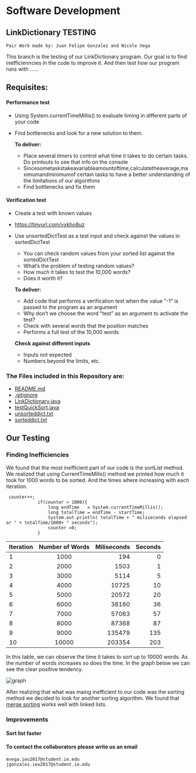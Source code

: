 # Software Development
## LinkDictionary TESTING
    Pair Work made by: Juan Felipe Gonzalez and Nicole Vega 
    

This branch is the testing of our LinkDictionary program. Our goal is to find inefficienncies in the code to improve it. And then test how our program runs with ...... 

## Requisites:

#### Performance test
  * Using System.currentTimeMillis() to evaluate timing in different parts of your code
  * Find bottlenecks and look for a new solution to them. 
    
    **To deliver:**
    * Place several timers to control what time it takes to do certain tasks. Do printouts to see that info on the console
    * Sincesometaskstakeavariableamountoftime,calculatetheaverage,maximumandminimumof certain tasks to have a better understanding of the limitations of our algorithms 
    * Find bottlenecks and fix them 
                                       
#### Verification test
  * Create a test with known values
  * https://tinyurl.com/yxkho8uz
  * Use unsortedDictTest as a test input and check against the values in sortedDictTest
     * You can check random values from your sorted list against the sortedDictTest 
     * What’s the problem of testing random values?
     * How much it takes to test the 10,000 words?
     * Does it worth it?   
    
    **To deliver:**
     * Add code that performs a verification test when the value “-1” is passed to the program as an argument
      * Why don’t we choose the word “test” as an argument to activate the test?
     * Check with several words that the position matches
     * Performs a full test of the 10,000 words
     
     __Check against different inputs__
     * Inputs not expected
     * Numbers beyond the limits, etc. 
    

### The Files included in this Repository are:
  * [README.md](https://github.com/nicolevegai/LinkDictionary/blob/test/README.md)
  * [.gitignore](https://github.com/nicolevegai/LinkDictionary/blob/test/.gitignore)
  * [LinkDictionary.java](https://github.com/nicolevegai/LinkDictionary/blob/test/src/Linkdictionary.java)
  * [testQuickSort.java](https://github.com/nicolevegai/LinkDictionary/blob/test/src/testQuicksort.java) 
  * [unsorteddict.txt](https://github.com/nicolevegai/LinkDictionary/blob/test/unsorteddict.txt)
  * [sorteddict.txt](https://github.com/nicolevegai/LinkDictionary/blob/test/sorteddict.txt)
 
 ## Our Testing
 ### Finding Inefficiencies
 
 We found that the most inefficient part of our code is the sortList method. We realized that using CurrentTimeMills() method we printed how much it took for 1000 words to be sorted. And the times where increasing with each iteration. 
    
     counter++;
                if(counter > 1000){
                    long endTime   = System.currentTimeMillis();
                    long totalTime = endTime - startTime;
                    System.out.println( totalTime + " miliseconds elapsed or " + totalTime/1000+ " seconds");
                    counter =0;
                }
 
 
| Iteration |  Number of Words   |  Miliseconds | Seconds|
|------------|:-----------------:|-------------:|---------:|
| 1          |  1000             | 194          |0|
| 2          |  2000             | 1503         |1|
| 3          |  3000             | 5114         |5|
| 4          |  4000             | 10725        |10|
| 5          |  5000             | 20572        |20
| 6          |  6000             | 36160        |36|
| 7          |  7000             | 57063        |57|
| 8          |  8000             | 87368        |87|
| 9          |  9000             |  135479      | 135|
| 10         |  10000            |  203354      | 203|


In this table, we can observe the time it takes to sort up to 10000 words. As the number of words increases so does the time. In the graph below we can see the clear positive tendency. 

![graph](https://scontent-mad1-1.xx.fbcdn.net/v/t1.0-9/74911445_10215327754609687_4745440164837326848_n.jpg?_nc_cat=111&_nc_oc=AQmINfYRU50j1KjxSYQYizQRFwtkUwo25s4F1weLTbdY9kJUpGtlmpwAxgDisKo_sj4&_nc_ht=scontent-mad1-1.xx&oh=18514017dd7700126c97d1e68801abb4&oe=5E19D30E)

After realizing that what was maing inefficient to our code was the sorting method we decided to look for another sorting algorithm. We found that [merge sorting](https://www.geeksforgeeks.org/merge-sort-for-linked-list/) works well with linked lists. 

### Improvements

#### Sort list faster


 

#### To contact the collaborators please write us an email
    mvega.ieu2017@student.ie.edu
    jgonzalez.ieu2017@student.ie.edu